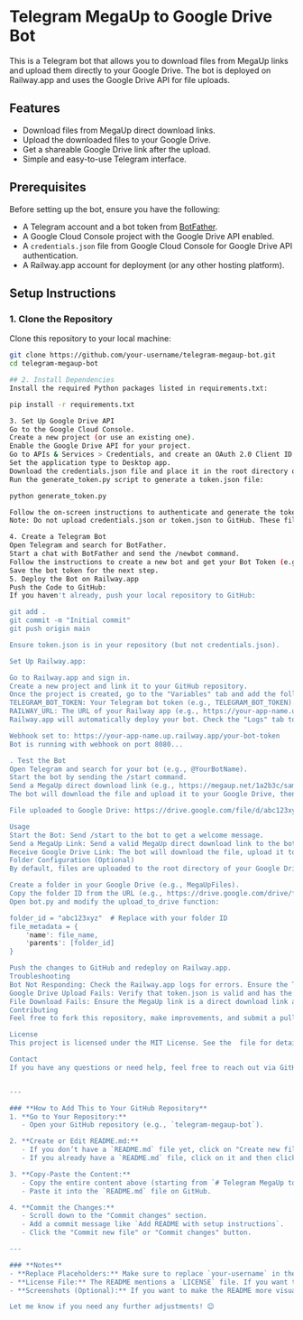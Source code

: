 # Telegram MegaUp to Google Drive Bot

This is a Telegram bot that allows you to download files from MegaUp links and upload them directly to your Google Drive. The bot is deployed on Railway.app and uses the Google Drive API for file uploads.

## Features
- Download files from MegaUp direct download links.
- Upload the downloaded files to your Google Drive.
- Get a shareable Google Drive link after the upload.
- Simple and easy-to-use Telegram interface.

## Prerequisites
Before setting up the bot, ensure you have the following:
- A Telegram account and a bot token from [BotFather](https://t.me/BotFather).
- A Google Cloud Console project with the Google Drive API enabled.
- A `credentials.json` file from Google Cloud Console for Google Drive API authentication.
- A Railway.app account for deployment (or any other hosting platform).

## Setup Instructions

### 1. Clone the Repository
Clone this repository to your local machine:
```bash
git clone https://github.com/your-username/telegram-megaup-bot.git
cd telegram-megaup-bot

## 2. Install Dependencies
Install the required Python packages listed in requirements.txt:

pip install -r requirements.txt

3. Set Up Google Drive API
Go to the Google Cloud Console.
Create a new project (or use an existing one).
Enable the Google Drive API for your project.
Go to APIs & Services > Credentials, and create an OAuth 2.0 Client ID.
Set the application type to Desktop app.
Download the credentials.json file and place it in the root directory of this project.
Run the generate_token.py script to generate a token.json file:

python generate_token.py

Follow the on-screen instructions to authenticate and generate the token.json file.
Note: Do not upload credentials.json or token.json to GitHub. These files are already ignored in .gitignore.

4. Create a Telegram Bot
Open Telegram and search for BotFather.
Start a chat with BotFather and send the /newbot command.
Follow the instructions to create a new bot and get your Bot Token (e.g., 7324430097:AAG57oZApiBdJOQWsZvkY2BVQI4PUpQ3OAU).
Save the bot token for the next step.
5. Deploy the Bot on Railway.app
Push the Code to GitHub:
If you haven't already, push your local repository to GitHub:

git add .
git commit -m "Initial commit"
git push origin main

Ensure token.json is in your repository (but not credentials.json).

Set Up Railway.app:

Go to Railway.app and sign in.
Create a new project and link it to your GitHub repository.
Once the project is created, go to the "Variables" tab and add the following environment variables:
TELEGRAM_BOT_TOKEN: Your Telegram bot token (e.g., TELEGRAM_BOT_TOKEN).
RAILWAY_URL: The URL of your Railway app (e.g., https://your-app-name.up.railway.app).
Railway.app will automatically deploy your bot. Check the "Logs" tab to ensure the bot is running:

Webhook set to: https://your-app-name.up.railway.app/your-bot-token
Bot is running with webhook on port 8080...

. Test the Bot
Open Telegram and search for your bot (e.g., @YourBotName).
Start the bot by sending the /start command.
Send a MegaUp direct download link (e.g., https://megaup.net/1a2b3c/sample-file.mp4).
The bot will download the file and upload it to your Google Drive, then provide a shareable Google Drive link:

File uploaded to Google Drive: https://drive.google.com/file/d/abc123xyz/view

Usage
Start the Bot: Send /start to the bot to get a welcome message.
Send a MegaUp Link: Send a valid MegaUp direct download link to the bot.
Receive Google Drive Link: The bot will download the file, upload it to your Google Drive, and send you a shareable link.
Folder Configuration (Optional)
By default, files are uploaded to the root directory of your Google Drive. If you want to upload files to a specific folder:

Create a folder in your Google Drive (e.g., MegaUpFiles).
Copy the folder ID from the URL (e.g., https://drive.google.com/drive/folders/abc123xyz → Folder ID is abc123xyz).
Open bot.py and modify the upload_to_drive function:

folder_id = "abc123xyz"  # Replace with your folder ID
file_metadata = {
    'name': file_name,
    'parents': [folder_id]
}

Push the changes to GitHub and redeploy on Railway.app.
Troubleshooting
Bot Not Responding: Check the Railway.app logs for errors. Ensure the TELEGRAM_BOT_TOKEN and RAILWAY_URL variables are set correctly.
Google Drive Upload Fails: Verify that token.json is valid and has the correct permissions. You may need to regenerate it using generate_token.py.
File Download Fails: Ensure the MegaUp link is a direct download link and is accessible.
Contributing
Feel free to fork this repository, make improvements, and submit a pull request. If you encounter any issues, please open an issue on GitHub.

License
This project is licensed under the MIT License. See the  file for details.

Contact
If you have any questions or need help, feel free to reach out via GitHub issues.


---

### **How to Add This to Your GitHub Repository**
1. **Go to Your Repository:**
   - Open your GitHub repository (e.g., `telegram-megaup-bot`).

2. **Create or Edit README.md:**
   - If you don’t have a `README.md` file yet, click on "Create new file" and name it `README.md`.
   - If you already have a `README.md` file, click on it and then click the pencil icon (✏️) to edit.

3. **Copy-Paste the Content:**
   - Copy the entire content above (starting from `# Telegram MegaUp to Google Drive Bot`).
   - Paste it into the `README.md` file on GitHub.

4. **Commit the Changes:**
   - Scroll down to the "Commit changes" section.
   - Add a commit message like `Add README with setup instructions`.
   - Click the "Commit new file" or "Commit changes" button.

---

### **Notes**
- **Replace Placeholders:** Make sure to replace `your-username` in the `git clone` URL with your actual GitHub username. Also, update any example URLs or bot tokens if needed.
- **License File:** The README mentions a `LICENSE` file. If you want to add a license, you can create a `LICENSE` file in your repository and add the MIT License (or any other license you prefer).
- **Screenshots (Optional):** If you want to make the README more visual, you can add screenshots (e.g., of the bot in action on Telegram) by uploading images to your repository and linking them in the README.

Let me know if you need any further adjustments! 😊
